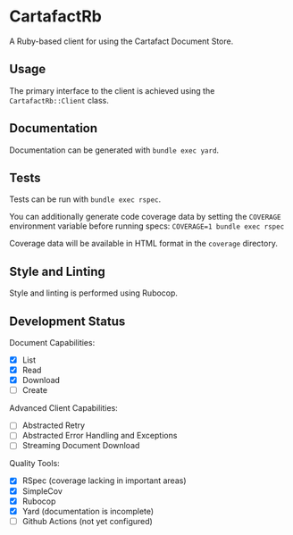 # CartafactRb

A Ruby-based client for using the Cartafact Document Store.

## Usage

The primary interface to the client is achieved using the `CartafactRb::Client` class.

## Documentation

Documentation can be generated with `bundle exec yard`.

## Tests

Tests can be run with `bundle exec rspec`.

You can additionally generate code coverage data by setting the `COVERAGE` environment variable before running specs:
`COVERAGE=1 bundle exec rspec`

Coverage data will be available in HTML format in the `coverage` directory.

## Style and Linting

Style and linting is performed using Rubocop.

## Development Status

Document Capabilities:
* [x] List
* [x] Read
* [x] Download
* [ ] Create

Advanced Client Capabilities:
* [ ] Abstracted Retry
* [ ] Abstracted Error Handling and Exceptions
* [ ] Streaming Document Download

Quality Tools:
* [x] RSpec (coverage lacking in important areas)
* [x] SimpleCov
* [x] Rubocop
* [x] Yard (documentation is incomplete)
* [ ] Github Actions (not yet configured)